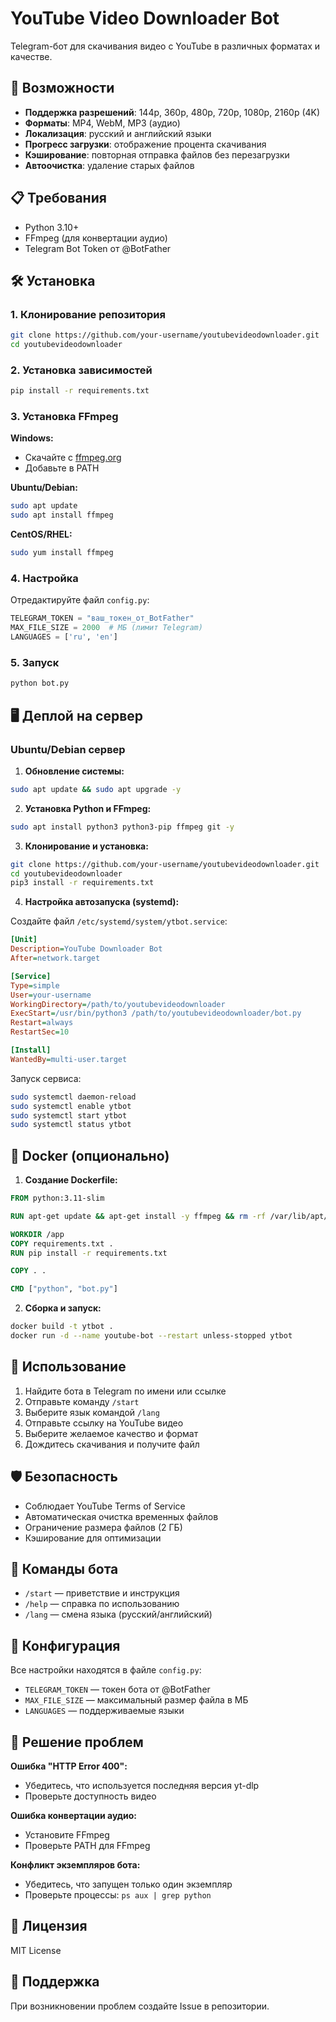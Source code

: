 # YouTube Video Downloader Bot

Telegram-бот для скачивания видео с YouTube в различных форматах и качестве.

## 🚀 Возможности

- **Поддержка разрешений**: 144p, 360p, 480p, 720p, 1080p, 2160p (4K)
- **Форматы**: MP4, WebM, MP3 (аудио)
- **Локализация**: русский и английский языки
- **Прогресс загрузки**: отображение процента скачивания
- **Кэширование**: повторная отправка файлов без перезагрузки
- **Автоочистка**: удаление старых файлов

## 📋 Требования

- Python 3.10+
- FFmpeg (для конвертации аудио)
- Telegram Bot Token от @BotFather

## 🛠 Установка

### 1. Клонирование репозитория
```bash
git clone https://github.com/your-username/youtubevideodownloader.git
cd youtubevideodownloader
```

### 2. Установка зависимостей
```bash
pip install -r requirements.txt
```

### 3. Установка FFmpeg

**Windows:**
- Скачайте с [ffmpeg.org](https://ffmpeg.org/download.html)
- Добавьте в PATH

**Ubuntu/Debian:**
```bash
sudo apt update
sudo apt install ffmpeg
```

**CentOS/RHEL:**
```bash
sudo yum install ffmpeg
```

### 4. Настройка

Отредактируйте файл `config.py`:
```python
TELEGRAM_TOKEN = "ваш_токен_от_BotFather"
MAX_FILE_SIZE = 2000  # МБ (лимит Telegram)
LANGUAGES = ['ru', 'en']
```

### 5. Запуск
```bash
python bot.py
```

## 🖥 Деплой на сервер

### Ubuntu/Debian сервер

1. **Обновление системы:**
```bash
sudo apt update && sudo apt upgrade -y
```

2. **Установка Python и FFmpeg:**
```bash
sudo apt install python3 python3-pip ffmpeg git -y
```

3. **Клонирование и установка:**
```bash
git clone https://github.com/your-username/youtubevideodownloader.git
cd youtubevideodownloader
pip3 install -r requirements.txt
```

4. **Настройка автозапуска (systemd):**

Создайте файл `/etc/systemd/system/ytbot.service`:
```ini
[Unit]
Description=YouTube Downloader Bot
After=network.target

[Service]
Type=simple
User=your-username
WorkingDirectory=/path/to/youtubevideodownloader
ExecStart=/usr/bin/python3 /path/to/youtubevideodownloader/bot.py
Restart=always
RestartSec=10

[Install]
WantedBy=multi-user.target
```

Запуск сервиса:
```bash
sudo systemctl daemon-reload
sudo systemctl enable ytbot
sudo systemctl start ytbot
sudo systemctl status ytbot
```

## 🐳 Docker (опционально)

1. **Создание Dockerfile:**
```dockerfile
FROM python:3.11-slim

RUN apt-get update && apt-get install -y ffmpeg && rm -rf /var/lib/apt/lists/*

WORKDIR /app
COPY requirements.txt .
RUN pip install -r requirements.txt

COPY . .

CMD ["python", "bot.py"]
```

2. **Сборка и запуск:**
```bash
docker build -t ytbot .
docker run -d --name youtube-bot --restart unless-stopped ytbot
```

## 📱 Использование

1. Найдите бота в Telegram по имени или ссылке
2. Отправьте команду `/start`
3. Выберите язык командой `/lang`
4. Отправьте ссылку на YouTube видео
5. Выберите желаемое качество и формат
6. Дождитесь скачивания и получите файл

## 🛡 Безопасность

- Соблюдает YouTube Terms of Service
- Автоматическая очистка временных файлов
- Ограничение размера файлов (2 ГБ)
- Кэширование для оптимизации

## 📝 Команды бота

- `/start` — приветствие и инструкция
- `/help` — справка по использованию  
- `/lang` — смена языка (русский/английский)

## 🔧 Конфигурация

Все настройки находятся в файле `config.py`:

- `TELEGRAM_TOKEN` — токен бота от @BotFather
- `MAX_FILE_SIZE` — максимальный размер файла в МБ
- `LANGUAGES` — поддерживаемые языки

## 🐛 Решение проблем

**Ошибка "HTTP Error 400":**
- Убедитесь, что используется последняя версия yt-dlp
- Проверьте доступность видео

**Ошибка конвертации аудио:**
- Установите FFmpeg
- Проверьте PATH для FFmpeg

**Конфликт экземпляров бота:**
- Убедитесь, что запущен только один экземпляр
- Проверьте процессы: `ps aux | grep python`

## 📄 Лицензия

MIT License

## 🤝 Поддержка

При возникновении проблем создайте Issue в репозитории. 